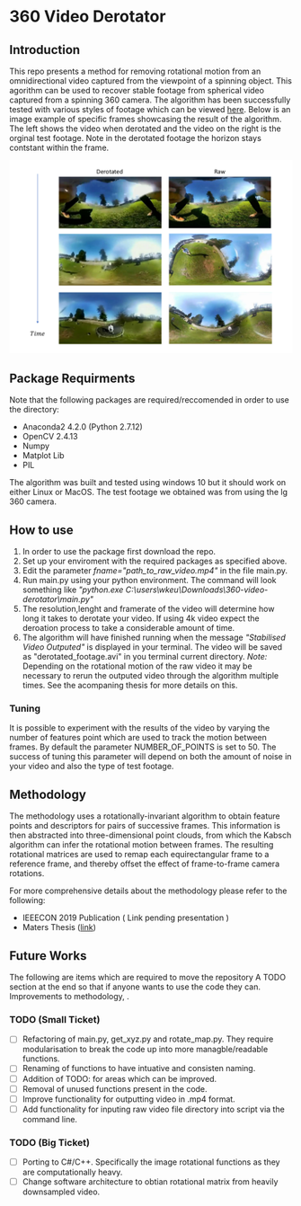 # 360 Video Derotator

## Introduction 
This repo presents a method for removing rotational motion from an omnidirectional video captured from the viewpoint of a spinning object. This agorithm can be used to recover stable footage from spherical video captured from a spinning 360 camera. 
The algorithm has been successfully tested with various styles of footage which can be viewed [here](https://www.youtube.com/playlist?list=PL9XiBq5tluqSOiY56WZ51r66WDUoJMMfZ). Below is an image example of specific frames showcasing the result of the algorithm. The left shows the video when derotated and the video on the right is the orginal test footage. Note in the derotated footage the horizon stays contstant within the frame. 

![alt text](https://github.com/wkeu/360-video-derotator/blob/master/figures/throw_test.png)

## Package Requirments
Note that the following packages are required/reccomended in order to use the directory:
- Anaconda2 4.2.0 (Python 2.7.12)
- OpenCV 2.4.13
- Numpy 
- Matplot Lib
- PIL 

The algorithm was built and tested using windows 10 but it should work on either Linux or MacOS. The test footage we obtained was from using the lg 360 camera.

## How to use
1. In order to use the package first download the repo. 
2. Set up your enviroment with the required packages as specified above. 
3. Edit the parameter *fname="path_to_raw_video.mp4"* in the file main.py.
4. Run main.py using your python environment. The command will look something like *"python.exe C:\users\wkeu\Downloads\360-video-derotator\main.py"*
5. The resolution,lenght and framerate of the video will determine how long it takes to derotate your video. If using 4k video expect the deroation process to take a considerable amount of time.  
6. The algorithm will have finished running when the message *"Stabilised Video Outputed"* is displayed in your terminal. The video will be saved as "derotated_footage.avi" in you terminal current directory. 
*Note:* Depending on the rotational motion of the raw video it may be necessary to rerun the outputed video through the algorithm multiple times. See the acompaning thesis for more details on this.   

### Tuning
It is possible to experiment with the results of the video by varying the number of features point which are used to track the motion between frames. By default the parameter NUMBER_OF_POINTS is set to 50. The success of tuning this parameter will depend on both the amount of noise in your video and also the type of test footage. 

## Methodology
The methodology uses a rotationally-invariant algorithm to obtain feature points and descriptors for pairs of successive frames. This information is then abstracted into three-dimensional point clouds, from which the Kabsch algorithm can infer the rotational motion between frames. The resulting rotational matrices are used to remap each equirectangular frame to a reference frame, and thereby offset the effect of frame-to-frame camera rotations.

For more comprehensive details about the methodology please refer to the following:  
- IEEECON 2019 Publication ( Link pending presentation )
- Maters Thesis ([link](https://drive.google.com/file/d/1C_PAVe0sNiquvzk1Aolnvb1vl0BBU330/view?usp=sharing))

## Future Works
The following are items which are required to move the repository A TODO section at the end so that if anyone wants to use the code they can. Improvements to methodology, .

### TODO (Small Ticket)
- [ ] Refactoring of main.py, get_xyz.py and rotate_map.py. They require modularisation to break the code up into more managble/readable functions.
- [ ] Renaming of functions to have intuative and consisten naming.  
- [ ] Addition of TODO: for areas which can be improved.  
- [ ] Removal of unused functions present in the code. 
- [ ] Improve functionality for outputting video in .mp4 format. 
- [ ] Add functionality for inputing raw video file directory into script via the command line. 

### TODO (Big Ticket)
- [ ] Porting to C#/C++. Specifically the image rotational functions as they are computationally heavy.
- [ ] Change software architecture to obtian rotational matrix from heavily downsampled video.
